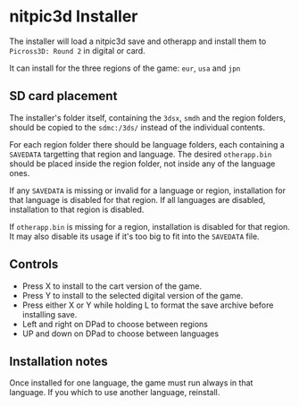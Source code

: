 # nitpic3d Installer

The installer will load a nitpic3d save and otherapp and install them to `Picross3D: Round 2` in digital or card.

It can install for the three regions of the game: `eur`, `usa` and `jpn`

## SD card placement

The installer's folder itself, containing the `3dsx`, `smdh` and the region folders, should be copied to the `sdmc:/3ds/` instead of the individual contents.

For each region folder there should be language folders, each containing a `SAVEDATA` targetting that region and language. The desired `otherapp.bin` should be placed inside the region folder, not inside any of the language ones.

If any `SAVEDATA` is missing or invalid for a language or region, installation for that language is disabled for that region. If all languages are disabled, installation to that region is disabled.

If `otherapp.bin` is missing for a region, installation is disabled for that region. It may also disable its usage if it's too big to fit into the `SAVEDATA` file.

## Controls

- Press X to install to the cart version of the game.
- Press Y to install to the selected digital version of the game.
- Press either X or Y while holding L to format the save archive before installing save.
- Left and right on DPad to choose between regions
- UP and down on DPad to choose between languages

## Installation notes

Once installed for one language, the game must run always in that language. If you which to use another language, reinstall.
